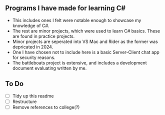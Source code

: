 ## Programs I have made for learning C#
- This includes ones I felt were notable enough to showcase my knowledge of C#.
- The rest are minor projects, which were used to learn C# basics. These are found in practice projects.
- Minor projects are seperated into VS Mac and Rider as the former was depricated in 2024.
- One I have chosen not to include here is a basic Server-Client chat app for security reasons.
- The battleboats project is extensive, and includes a development document evaluating written by me.

## To Do
- [ ] Tidy up this readme
- [ ] Restructure
- [ ] Remove references to college(?)
